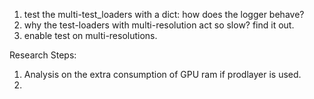 1. test the multi-test_loaders with a dict: how does the logger behave?
2. why the test-loaders with multi-resolution act so slow? find it out.
3. enable test on multi-resolutions.

Research Steps:

1. Analysis on the extra consumption of GPU ram if prodlayer is used.
2. 